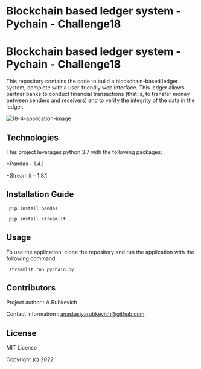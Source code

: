 # Blockchain based ledger system - Pychain - Challenge18
# Blockchain based ledger system - Pychain - Challenge18

This repository contains the code to build a blockchain-based ledger system, complete with a user-friendly web interface. This ledger allows partner banks to conduct financial transactions (that is, to transfer money between senders and receivers) and to verify the integrity of the data in the ledger.

![18-4-application-image](https://user-images.githubusercontent.com/94565094/163091751-08ed09a4-f00f-4011-8a39-1be0a7875c49.png)

## Technologies

This project leverages python 3.7 with the following packages:

*Pandas - 1.4.1

*Streamlit - 1.8.1

## Installation Guide


     pip install pandas
 
     pip install streamlit
 
## Usage

To use the application, clone the repository and run the application with the following command:

     streamlit run pychain.py
     
## Contributors

Project author : A.Rubkevich

Contact information : anastasiyarubkevich@github.com

## License

MIT License

Copyright (c) 2022
